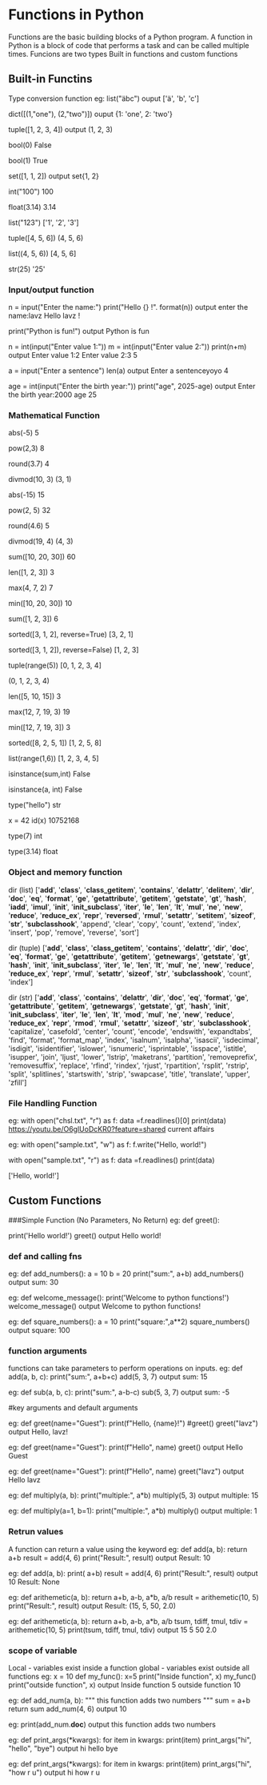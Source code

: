 # Functions in Python
Functions are the basic building blocks of a Python program. A function in Python is a block of code that performs a task and can be called multiple times.
Funcions are two types
Built in functions and custom functions
## Built-in Functins
Type conversion function
eg:
list("äbc")
ouput
['ä', 'b', 'c']

dict([(1,"one"), (2,"two")])
ouput
{1: 'one', 2: 'two'}

tuple([1, 2, 3, 4])
output
(1, 2, 3)

bool(0)
False

bool(1)
True

set([1, 1, 2])
output
set{1, 2}

int("100")
100

float(3.14)
3.14

list("123")
['1', '2', '3']

tuple([4, 5, 6])
(4, 5, 6)

list((4, 5, 6))
[4, 5, 6]

str(25)
'25'

### Input/output function
n = input("Enter the name:")
print("Hello {} !". format(n))
output
enter the name:lavz
Hello lavz !

print("Python is fun!")
output
Python is fun

n = int(input("Enter value 1:"))
m = int(input("Enter value 2:"))
print(n+m)
output
Enter value 1:2
Enter value 2:3
5

a = input("Enter a sentence")
len(a)
output
Enter a sentenceyoyo
4

age = int(input("Enter the birth year:"))
print("age", 2025-age)
output
Enter the birth year:2000
age 25

### Mathematical Function
abs(-5)
5

pow(2,3)
8

round(3.7)
4

divmod(10, 3)
(3, 1)

abs(-15)
15

pow(2, 5)
32

round(4.6)
5

divmod(19, 4)
(4, 3)

sum([10, 20, 30])
60

len([1, 2, 3])
3

max(4, 7, 2)
7

min([10, 20, 30])
10

sum([1, 2, 3])
6

sorted([3, 1, 2], reverse=True)
[3, 2, 1]

sorted([3, 1, 2]), reverse=False)
[1, 2, 3]

tuple(range(5))
[0, 1, 2, 3, 4]

(0, 1, 2, 3, 4)

len([5, 10, 15])
3

max(12, 7, 19, 3)
19

min([12, 7, 19, 3])
3

sorted([8, 2, 5, 1])
[1, 2, 5, 8]

list(range(1,6))
[1, 2, 3, 4, 5]

isinstance(sum,int)
False

isinstance(a, int)
False

type("hello")
str

x = 42
id(x)
10752168

type(7)
int

type(3.14)
float

### Object and memory function
dir (list)
['__add__',
 '__class__',
 '__class_getitem__',
 '__contains__',
 '__delattr__',
 '__delitem__',
 '__dir__',
 '__doc__',
 '__eq__',
 '__format__',
 '__ge__',
 '__getattribute__',
 '__getitem__',
 '__getstate__',
 '__gt__',
 '__hash__',
 '__iadd__',
 '__imul__',
 '__init__',
 '__init_subclass__',
 '__iter__',
 '__le__',
 '__len__',
 '__lt__',
 '__mul__',
 '__ne__',
 '__new__',
 '__reduce__',
 '__reduce_ex__',
 '__repr__',
 '__reversed__',
 '__rmul__',
 '__setattr__',
 '__setitem__',
 '__sizeof__',
 '__str__',
 '__subclasshook__',
 'append',
 'clear',
 'copy',
 'count',
 'extend',
 'index',
 'insert',
 'pop',
 'remove',
 'reverse',
 'sort']

 dir (tuple)
 ['__add__',
 '__class__',
 '__class_getitem__',
 '__contains__',
 '__delattr__',
 '__dir__',
 '__doc__',
 '__eq__',
 '__format__',
 '__ge__',
 '__getattribute__',
 '__getitem__',
 '__getnewargs__',
 '__getstate__',
 '__gt__',
 '__hash__',
 '__init__',
 '__init_subclass__',
 '__iter__',
 '__le__',
 '__len__',
 '__lt__',
 '__mul__',
 '__ne__',
 '__new__',
 '__reduce__',
 '__reduce_ex__',
 '__repr__',
 '__rmul__',
 '__setattr__',
 '__sizeof__',
 '__str__',
 '__subclasshook__',
 'count',
 'index']

 dir (str)
 ['__add__',
 '__class__',
 '__contains__',
 '__delattr__',
 '__dir__',
 '__doc__',
 '__eq__',
 '__format__',
 '__ge__',
 '__getattribute__',
 '__getitem__',
 '__getnewargs__',
 '__getstate__',
 '__gt__',
 '__hash__',
 '__init__',
 '__init_subclass__',
 '__iter__',
 '__le__',
 '__len__',
 '__lt__',
 '__mod__',
 '__mul__',
 '__ne__',
 '__new__',
 '__reduce__',
 '__reduce_ex__',
 '__repr__',
 '__rmod__',
 '__rmul__',
 '__setattr__',
 '__sizeof__',
 '__str__',
 '__subclasshook__',
 'capitalize',
 'casefold',
 'center',
 'count',
 'encode',
 'endswith',
 'expandtabs',
 'find',
 'format',
 'format_map',
 'index',
 'isalnum',
 'isalpha',
 'isascii',
 'isdecimal',
 'isdigit',
 'isidentifier',
 'islower',
 'isnumeric',
 'isprintable',
 'isspace',
 'istitle',
 'isupper',
 'join',
 'ljust',
 'lower',
 'lstrip',
 'maketrans',
 'partition',
 'removeprefix',
 'removesuffix',
 'replace',
 'rfind',
 'rindex',
 'rjust',
 'rpartition',
 'rsplit',
 'rstrip',
 'split',
 'splitlines',
 'startswith',
 'strip',
 'swapcase',
 'title',
 'translate',
 'upper',
 'zfill']
 
 ### File Handling Function
eg:
with open("chsl.txt", "r") as f:
  data =f.readlines()[0]
print(data)
https://youtu.be/O6glUoDcKR0?feature=shared current affairs

eg:
with open("sample.txt", "w") as f:
  f.write("Hello, world!")

with open("sample.txt", "r") as f:
  data =f.readlines()
print(data)

['Hello, world!']


## Custom Functions
###Simple Function (No Parameters, No Return)
eg:
def greet():

  print('Hello world!')
greet()
output
Hello world!

### def and calling fns
eg:
def add_numbers():
  a = 10
  b = 20
  print("sum:", a+b)
add_numbers()
output
sum: 30

eg:
def welcome_message():
 print('Welcome to python functions!')
welcome_message()
output
Welcome to python functions!

eg:
def square_numbers():
  a = 10
  print("square:",a**2)
square_numbers()
output
square: 100

### function arguments
functions can take parameters to perform operations on inputs.
eg:
def add(a, b, c):
  print("sum:", a+b+c)
add(5, 3, 7)
output
sum: 15

eg:
def sub(a, b, c):
  print("sum:", a-b-c)
sub(5, 3, 7)
output
sum: -5

#key arguments and default arguments

eg:
def greet(name="Guest"):
  print(f"Hello, {name}!")
#greet()
greet("lavz")
output
Hello, lavz!

eg:
def greet(name="Guest"):
  print(f"Hello", name)
greet()
output
Hello Guest

eg:
def greet(name="Guest"):
  print(f"Hello", name)
greet("lavz")
output
Hello lavz

eg:
def multiply(a, b):
  print("multiple:", a*b)
multiply(5, 3)
output
multiple: 15

eg:
def multiply(a=1, b=1):
  print("multiple:", a*b)
multiply()
output
multiple: 1

### Retrun values
A function can return a value using the keyword
eg:
def add(a, b):
  return a+b
result = add(4, 6)
print("Result:", result)
output
Result: 10

eg:
def add(a, b):
  print( a+b)
result = add(4, 6)
print("Result:", result)
output
10
Result: None

eg:
def arithemetic(a, b):
  return a+b, a-b, a*b, a/b
result = arithemetic(10, 5)
print("Result:", result)
output
Result: (15, 5, 50, 2.0)

eg:
def arithemetic(a, b):
  return a+b, a-b, a*b, a/b
tsum, tdiff, tmul, tdiv = arithemetic(10, 5)
print(tsum, tdiff, tmul, tdiv)
output
15 5 50 2.0

### scope of variable
Local - variables exist inside a function
global - variables exist outside all functions
eg:
x = 10
def my_func():
 x=5
 print("Inside function", x)
my_func()
print("outside function", x)
output
Inside function 5
outside function 10

eg:
def add_num(a, b):
  """ this function adds two numbers """
  sum = a+b
  return sum
add_num(4, 6)
output
10

eg:
print(add_num.__doc__)
output
 this function adds two numbers 

eg:
def print_args(*kwargs):
  for item in kwargs:
   print(item)
print_args("hi", "hello", "bye")
output
hi
hello
bye

eg:
def print_args(*kwargs):
  for item in kwargs:
   print(item)
print_args("hi", "how r u")
output
hi
how r u



